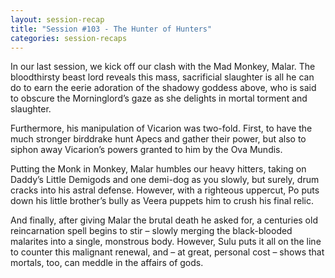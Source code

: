 ```yaml
---
layout: session-recap
title: "Session #103 - The Hunter of Hunters"
categories: session-recaps
---
```


In our last session, we kick off our clash with the Mad Monkey, Malar. The bloodthirsty beast lord reveals this mass, sacrificial slaughter is all he can do to earn the eerie adoration of the shadowy goddess above, who is said to obscure the Morninglord’s gaze as she delights in mortal torment and slaughter. 

Furthermore, his manipulation of Vicarion was two-fold. First, to have the much stronger birddrake hunt Apecs and gather their power, but also to siphon away Vicarion’s powers granted to him by the Ova Mundis.

Putting the Monk in Monkey, Malar humbles our heavy hitters, taking on Daddy’s Little Demigods and one demi-dog as you slowly, but surely, drum cracks into his astral defense. However, with a righteous uppercut, Po puts down his little brother’s bully as Veera puppets him to crush his final relic.

And finally, after giving Malar the brutal death he asked for, a centuries old reincarnation spell begins to stir – slowly merging the black-blooded malarites into a single, monstrous body. However, Sulu puts it all on the line to counter this malignant renewal, and – at great, personal cost – shows that mortals, too, can meddle in the affairs of gods.
